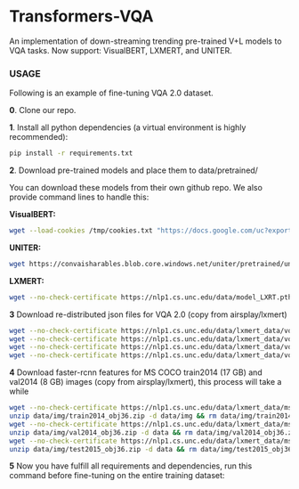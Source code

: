 # Transformers-VQA
An implementation of down-streaming trending pre-trained V+L models to VQA tasks. 
Now support: VisualBERT, LXMERT, and UNITER.

### USAGE

Following is an example of fine-tuning VQA 2.0 dataset.

**0**. Clone our repo.

**1**. Install all python dependencies (a virtual environment is highly recommended):
```sh
pip install -r requirements.txt
```

**2**. Download pre-trained models and place them to data/pretrained/

You can download these models from their own github repo. We also provide command lines to handle this:

  **VisualBERT:**
```sh
wget --load-cookies /tmp/cookies.txt "https://docs.google.com/uc?export=download&confirm=$(wget --quiet --save-cookies /tmp/cookies.txt --keep-session-cookies --no-check-certificate 'https://docs.google.com/uc?export=download&id=1kuPr187zWxSJbtCbVW87XzInXltM-i9Y' -O- | sed -rn 's/.*confirm=([0-9A-Za-z_]+).*/\1\n/p')&id=1kuPr187zWxSJbtCbVW87XzInXltM-i9Y" -O models/pretrained/visualbert.th && rm -rf /tmp/cookies.txt
```
  **UNITER:**
```sh
wget https://convaisharables.blob.core.windows.net/uniter/pretrained/uniter-base.pt -P models/pretrained/
```
  **LXMERT:**
```sh
wget --no-check-certificate https://nlp1.cs.unc.edu/data/model_LXRT.pth -P models/pretrained/
```

**3** Download re-distributed json files for VQA 2.0 (copy from airsplay/lxmert)
```sh
wget --no-check-certificate https://nlp1.cs.unc.edu/data/lxmert_data/vqa/train.json -P data/
wget --no-check-certificate https://nlp1.cs.unc.edu/data/lxmert_data/vqa/nominival.json -P  data/
wget --no-check-certificate https://nlp1.cs.unc.edu/data/lxmert_data/vqa/minival.json -P data/
wget --no-check-certificate https://nlp1.cs.unc.edu/data/lxmert_data/vqa/test.json -P data/
```
**4** Download faster-rcnn features for MS COCO train2014 (17 GB) and val2014 (8 GB) images (copy from airsplay/lxmert), this process will take a while
```sh
wget --no-check-certificate https://nlp1.cs.unc.edu/data/lxmert_data/mscoco_imgfeat/train2014_obj36.zip -P data/img
unzip data/img/train2014_obj36.zip -d data/img && rm data/img/train2014_obj36.zip
wget --no-check-certificate https://nlp1.cs.unc.edu/data/lxmert_data/mscoco_imgfeat/val2014_obj36.zip -P data/img
unzip data/img/val2014_obj36.zip -d data && rm data/img/val2014_obj36.zip
wget --no-check-certificate https://nlp1.cs.unc.edu/data/lxmert_data/mscoco_imgfeat/test2015_obj36.zip -P data/img
unzip data/img/test2015_obj36.zip -d data && rm data/img/test2015_obj36.zip
```
**5** Now you have fulfill all requirements and dependencies, run this command before fine-tuning on the entire training dataset:
```sh

```


